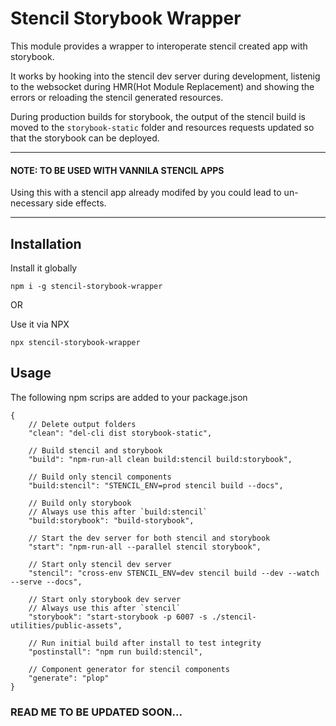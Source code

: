 # Stencil Storybook Wrapper
This module provides a wrapper to interoperate stencil created app with storybook. 

It works by hooking into the stencil dev server during development, listenig to the websocket during HMR(Hot Module Replacement) and showing the errors or reloading the stencil generated resources.

During production builds for storybook, the output of the stencil build is moved to the `storybook-static` folder and resources requests updated so that the storybook can be deployed.

---
#### **NOTE: TO BE USED WITH VANNILA STENCIL APPS**

Using this with a stencil app already modifed by you could lead to un-necessary side effects. 

----

## Installation
Install it globally
```
npm i -g stencil-storybook-wrapper
```
OR

Use it via NPX
```
npx stencil-storybook-wrapper
```

## Usage

The following npm scrips are added to your package.json

```
{
    // Delete output folders
    "clean": "del-cli dist storybook-static",
    
    // Build stencil and storybook
    "build": "npm-run-all clean build:stencil build:storybook",
    
    // Build only stencil components
    "build:stencil": "STENCIL_ENV=prod stencil build --docs",
    
    // Build only storybook
    // Always use this after `build:stencil`
    "build:storybook": "build-storybook",

    // Start the dev server for both stencil and storybook
    "start": "npm-run-all --parallel stencil storybook",

    // Start only stencil dev server
    "stencil": "cross-env STENCIL_ENV=dev stencil build --dev --watch --serve --docs",
    
    // Start only storybook dev server
    // Always use this after `stencil`
    "storybook": "start-storybook -p 6007 -s ./stencil-utilities/public-assets",

    // Run initial build after install to test integrity
    "postinstall": "npm run build:stencil",

    // Component generator for stencil components
    "generate": "plop"
}
```

### **READ ME TO BE UPDATED SOON...**